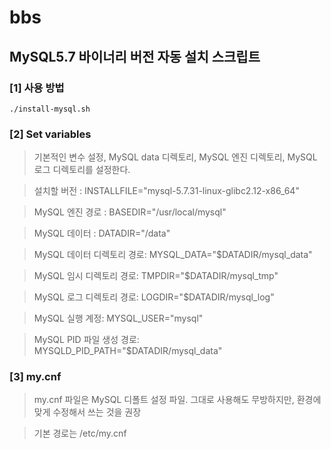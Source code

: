 # bbs
## MySQL5.7 바이너리 버전 자동 설치 스크립트
### [1] 사용 방법
`
./install-mysql.sh
`
### [2] Set variables
> 기본적인 변수 설정, MySQL data 디렉토리, MySQL 엔진 디렉토리, MySQL 로그 디렉토리를 설정한다.

> 설치할 버전 : INSTALLFILE="mysql-5.7.31-linux-glibc2.12-x86_64"

> MySQL 엔진 경로 : BASEDIR="/usr/local/mysql"

> MySQL 데이터 : DATADIR="/data"

> MySQL 데이터 디렉토리 경로: MYSQL_DATA="$DATADIR/mysql_data"

> MySQL 임시 디렉토리 경로: TMPDIR="$DATADIR/mysql_tmp"

> MySQL 로그 디렉토리 경로: LOGDIR="$DATADIR/mysql_log"

> MySQL 실행 계정: MYSQL_USER="mysql"

> MySQL PID 파일 생성 경로: MYSQLD_PID_PATH="$DATADIR/mysql_data"

### [3] my.cnf
> my.cnf 파일은 MySQL 디폴트 설정 파일. 그대로 사용해도 무방하지만, 환경에 맞게 수정해서 쓰는 것을 권장

> 기본 경로는 /etc/my.cnf
